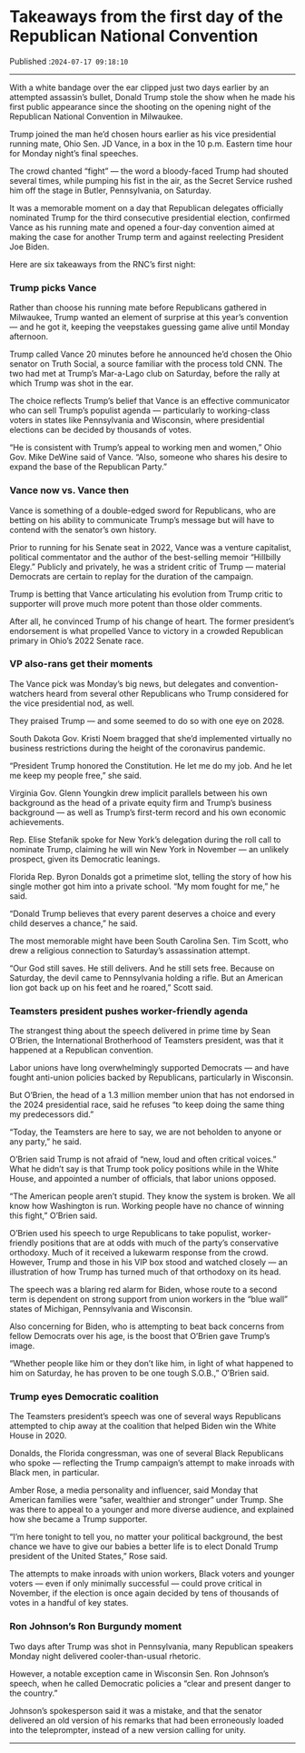 # Takeaways from the first day of the Republican National Convention

Published :`2024-07-17 09:18:10`

---

With a white bandage over the ear clipped just two days earlier by an attempted assassin’s bullet, Donald Trump stole the show when he made his first public appearance since the shooting on the opening night of the Republican National Convention in Milwaukee.

Trump joined the man he’d chosen hours earlier as his vice presidential running mate, Ohio Sen. JD Vance, in a box in the 10 p.m. Eastern time hour for Monday night’s final speeches.

The crowd chanted “fight” — the word a bloody-faced Trump had shouted several times, while pumping his fist in the air, as the Secret Service rushed him off the stage in Butler, Pennsylvania, on Saturday.

It was a memorable moment on a day that Republican delegates officially nominated Trump for the third consecutive presidential election, confirmed Vance as his running mate and opened a four-day convention aimed at making the case for another Trump term and against reelecting President Joe Biden.

Here are six takeaways from the RNC’s first night:

### Trump picks Vance

Rather than choose his running mate before Republicans gathered in Milwaukee, Trump wanted an element of surprise at this year’s convention — and he got it, keeping the veepstakes guessing game alive until Monday afternoon.

Trump called Vance 20 minutes before he announced he’d chosen the Ohio senator on Truth Social, a source familiar with the process told CNN. The two had met at Trump’s Mar-a-Lago club on Saturday, before the rally at which Trump was shot in the ear.

The choice reflects Trump’s belief that Vance is an effective communicator who can sell Trump’s populist agenda — particularly to working-class voters in states like Pennsylvania and Wisconsin, where presidential elections can be decided by thousands of votes.

“He is consistent with Trump’s appeal to working men and women,” Ohio Gov. Mike DeWine said of Vance. “Also, someone who shares his desire to expand the base of the Republican Party.”

### Vance now vs. Vance then

Vance is something of a double-edged sword for Republicans, who are betting on his ability to communicate Trump’s message but will have to contend with the senator’s own history.

Prior to running for his Senate seat in 2022, Vance was a venture capitalist, political commentator and the author of the best-selling memoir “Hillbilly Elegy.” Publicly and privately, he was a strident critic of Trump — material Democrats are certain to replay for the duration of the campaign.

Trump is betting that Vance articulating his evolution from Trump critic to supporter will prove much more potent than those older comments.

After all, he convinced Trump of his change of heart. The former president’s endorsement is what propelled Vance to victory in a crowded Republican primary in Ohio’s 2022 Senate race.

### VP also-rans get their moments

The Vance pick was Monday’s big news, but delegates and convention-watchers heard from several other Republicans who Trump considered for the vice presidential nod, as well.

They praised Trump — and some seemed to do so with one eye on 2028.

South Dakota Gov. Kristi Noem bragged that she’d implemented virtually no business restrictions during the height of the coronavirus pandemic.

“President Trump honored the Constitution. He let me do my job. And he let me keep my people free,” she said.

Virginia Gov. Glenn Youngkin drew implicit parallels between his own background as the head of a private equity firm and Trump’s business background — as well as Trump’s first-term record and his own economic achievements.

Rep. Elise Stefanik spoke for New York’s delegation during the roll call to nominate Trump, claiming he will win New York in November — an unlikely prospect, given its Democratic leanings.

Florida Rep. Byron Donalds got a primetime slot, telling the story of how his single mother got him into a private school. “My mom fought for me,” he said.

“Donald Trump believes that every parent deserves a choice and every child deserves a chance,” he said.

The most memorable might have been South Carolina Sen. Tim Scott, who drew a religious connection to Saturday’s assassination attempt.

“Our God still saves. He still delivers. And he still sets free. Because on Saturday, the devil came to Pennsylvania holding a rifle. But an American lion got back up on his feet and he roared,” Scott said.

### Teamsters president pushes worker-friendly agenda

The strangest thing about the speech delivered in prime time by Sean O’Brien, the International Brotherhood of Teamsters president, was that it happened at a Republican convention.

Labor unions have long overwhelmingly supported Democrats — and have fought anti-union policies backed by Republicans, particularly in Wisconsin.

But O’Brien, the head of a 1.3 million member union that has not endorsed in the 2024 presidential race, said he refuses “to keep doing the same thing my predecessors did.”

“Today, the Teamsters are here to say, we are not beholden to anyone or any party,” he said.

O’Brien said Trump is not afraid of “new, loud and often critical voices.” What he didn’t say is that Trump took policy positions while in the White House, and appointed a number of officials, that labor unions opposed.

“The American people aren’t stupid. They know the system is broken. We all know how Washington is run. Working people have no chance of winning this fight,” O’Brien said.

O’Brien used his speech to urge Republicans to take populist, worker-friendly positions that are at odds with much of the party’s conservative orthodoxy. Much of it received a lukewarm response from the crowd. However, Trump and those in his VIP box stood and watched closely — an illustration of how Trump has turned much of that orthodoxy on its head.

The speech was a blaring red alarm for Biden, whose route to a second term is dependent on strong support from union workers in the “blue wall” states of Michigan, Pennsylvania and Wisconsin.

Also concerning for Biden, who is attempting to beat back concerns from fellow Democrats over his age, is the boost that O’Brien gave Trump’s image.

“Whether people like him or they don’t like him, in light of what happened to him on Saturday, he has proven to be one tough S.O.B.,” O’Brien said.

### Trump eyes Democratic coalition

The Teamsters president’s speech was one of several ways Republicans attempted to chip away at the coalition that helped Biden win the White House in 2020.

Donalds, the Florida congressman, was one of several Black Republicans who spoke — reflecting the Trump campaign’s attempt to make inroads with Black men, in particular.

Amber Rose, a media personality and influencer, said Monday that American families were “safer, wealthier and stronger” under Trump. She was there to appeal to a younger and more diverse audience, and explained how she became a Trump supporter.

“I’m here tonight to tell you, no matter your political background, the best chance we have to give our babies a better life is to elect Donald Trump president of the United States,” Rose said.

The attempts to make inroads with union workers, Black voters and younger voters — even if only minimally successful — could prove critical in November, if the election is once again decided by tens of thousands of votes in a handful of key states.

### Ron Johnson’s Ron Burgundy moment

Two days after Trump was shot in Pennsylvania, many Republican speakers Monday night delivered cooler-than-usual rhetoric.

However, a notable exception came in Wisconsin Sen. Ron Johnson’s speech, when he called Democratic policies a “clear and present danger to the country.”

Johnson’s spokesperson said it was a mistake, and that the senator delivered an old version of his remarks that had been erroneously loaded into the teleprompter, instead of a new version calling for unity.

---

